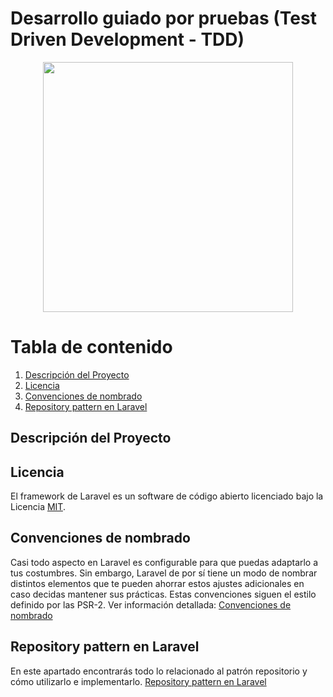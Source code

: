 Desarrollo guiado por pruebas (Test Driven Development - TDD)
=========

<p style="text-align: center;"><a href="https://laravel.com" target="_blank"><img src="https://raw.githubusercontent.com/laravel/art/master/logo-lockup/5%20SVG/2%20CMYK/1%20Full%20Color/laravel-logolockup-cmyk-red.svg" width="400"></a> </p>

# Tabla de contenido

1. [Descripción del Proyecto](#descripción)
2. [Licencia](#licencia)
3. [Convenciones de nombrado](#convenciones-de-nombrado)
4. [Repository pattern en Laravel](#repository-pattern-en-laravel)

## Descripción del Proyecto


## Licencia

El framework de Laravel es un software de código abierto licenciado bajo la Licencia [MIT](https://opensource.org/licenses/MIT).

## Convenciones de nombrado

Casi todo aspecto en Laravel es configurable para que puedas adaptarlo a tus costumbres. Sin embargo, Laravel de por sí tiene un modo de nombrar distintos elementos que te pueden ahorrar estos ajustes adicionales en caso decidas mantener sus prácticas. Estas convenciones siguen el estilo definido por las PSR-2. Ver información detallada: [Convenciones de nombrado](md/ConvencionesDeNombrado.md)

## Repository pattern en Laravel

En este apartado encontrarás todo lo relacionado al patrón repositorio y cómo utilizarlo e implementarlo. [Repository pattern en Laravel](md/RepositoryPatternEnLaravelInicioRapido.md) 